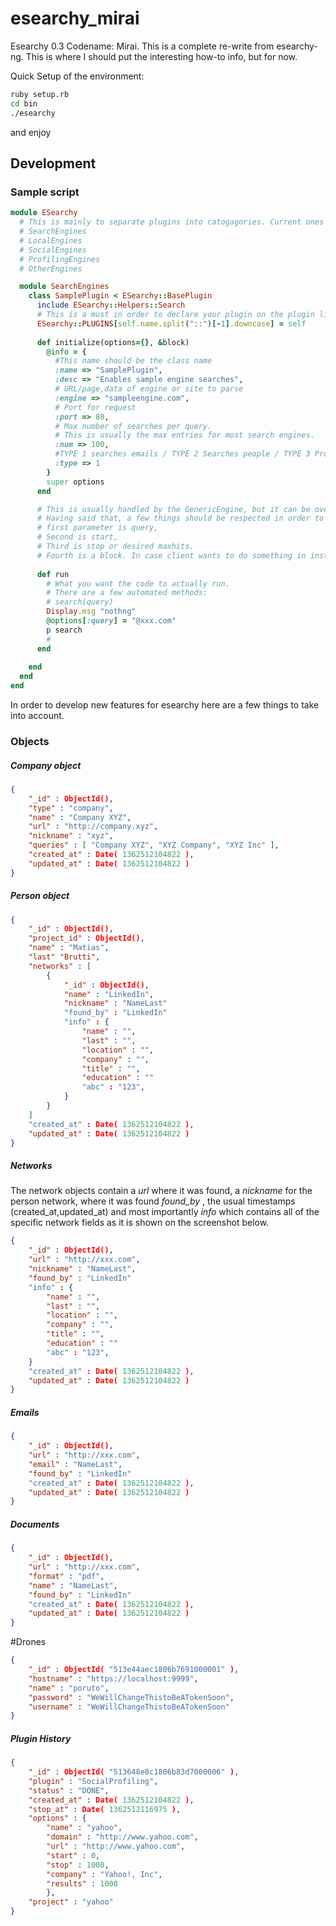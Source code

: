 # esearchy_mirai


Esearchy 0.3 Codename: Mirai. This is a complete re-write from esearchy-ng. 
This is where I should put the interesting how-to info, but for now.

Quick Setup of the environment:

```bash
ruby setup.rb
cd bin
./esearchy 
```

and enjoy


## Development

### Sample script
```ruby
module ESearchy  
  # This is mainly to separate plugins into catogagories. Current ones are
  # SearchEngines
  # LocalEngines
  # SocialEngines
  # ProfilingEngines
  # OtherEngines

  module SearchEngines 
    class SamplePlugin < ESearchy::BasePlugin
      include ESearchy::Helpers::Search
      # This is a must in order to declare your plugin on the plugin list. 
      ESearchy::PLUGINS[self.name.split("::")[-1].downcase] = self
      
      def initialize(options={}, &block)
        @info = {
          #This name should be the class name
          :name => "SamplePlugin",
          :desc => "Enables sample engine searches",
          # URL/page,data of engine or site to parse
          :engine => "sampleengine.com",
          # Port for request
          :port => 80,
          # Max number of searches per query. 
          # This is usually the max entries for most search engines.
          :num => 100,
          #TYPE 1 searches emails / TYPE 2 Searches people / TYPE 3 Profiling and Operations with data.
          :type => 1
        }
        super options
      end

      # This is usually handled by the GenericEngine, but it can be overwritten. 
      # Having said that, a few things should be respected in order to work. 
      # first parameter is query, 
      # Second is start, 
      # Third is stop or desired maxhits. 
      # Fourth is a block. In case client wants to do something in instance. 
      
      def run
        # What you want the code to actually run.
        # There are a few automated methods:
        # search(query)
        Display.msg "nothng"
        @options[:query] = "@xxx.com"
        p search
        # 
      end
      
    end
  end
end
```

In order to develop new features for esearchy here are a few things to take into account.

### Objects

##### Company object
```json 
{
    "_id" : ObjectId(),
    "type" : "company",
    "name" : "Company XYZ",
    "url" : "http://company.xyz",
    "nickname" : "xyz",
    "queries" : [ "Company XYZ", "XYZ Company", "XYZ Inc" ],
    "created_at" : Date( 1362512104822 ),
    "updated_at" : Date( 1362512104822 )
}
```

##### Person object
```json
{
    "_id" : ObjectId(),
    "project_id" : ObjectId(),
    "name" : "Matias",
    "last" "Brutti",
    "networks" : [
        {
            "_id" : ObjectId(),
            "name" : "LinkedIn",
            "nickname" : "NameLast"
            "found_by" : "LinkedIn"
            "info" : {
                "name" : "",
                "last" : "",
                "location" : "",
                "company" : "",
                "title" : "",
                "education" : ""
                "abc" : "123",
            }
        }
    ]
    "created_at" : Date( 1362512104822 ),
    "updated_at" : Date( 1362512104822 )
}
```

##### Networks
The network objects contain a _url_ where it was found, a _nickname_ for the person network, where it was found _found\_by_ , the usual timestamps (created_at,updated_at) and most importantly _info_ which contains all of the specific network fields as it is shown on the screenshot below. 
```json
{
    "_id" : ObjectId(),
    "url" : "http://xxx.com",
    "nickname" : "NameLast",
    "found_by" : "LinkedIn"
    "info" : {
        "name" : "",
        "last" : "",
        "location" : "",
        "company" : "",
        "title" : "",
        "education" : ""
        "abc" : "123",
    }
    "created_at" : Date( 1362512104822 ),
    "updated_at" : Date( 1362512104822 )
}
```

##### Emails
```json
{
    "_id" : ObjectId(),
    "url" : "http://xxx.com",
    "email" : "NameLast",
    "found_by" : "LinkedIn"
    "created_at" : Date( 1362512104822 ),
    "updated_at" : Date( 1362512104822 )
}
```

##### Documents
```json
{
    "_id" : ObjectId(),
    "url" : "http://xxx.com",
    "format" : "pdf",
    "name" : "NameLast",
    "found_by" : "LinkedIn"
    "created_at" : Date( 1362512104822 ),
    "updated_at" : Date( 1362512104822 )
}
```

#Drones
```json
{ 
    "_id" : ObjectId( "513e44aec1806b7691000001" ),
    "hostname" : "https://localhost:9999",
    "name" : "poruto",
    "password" : "WeWillChangeThistoBeATokenSoon",
    "username" : "WeWillChangeThistoBeATokenSoon" 
}
```

##### Plugin History
```json
{ 
    "_id" : ObjectId( "513648e8c1806b83d7000006" ),
    "plugin" : "SocialProfiling",
    "status" : "DONE",
    "created_at" : Date( 1362512104822 ),
    "stop_at" : Date( 1362512116975 ),
    "options" : { 
        "name" : "yahoo",
        "domain" : "http://www.yahoo.com",
        "url" : "http://www.yahoo.com",
        "start" : 0,
        "stop" : 1000,
        "company" : "Yahoo!, Inc",
        "results" : 1000 
        },
    "project" : "yahoo" 
}
```
